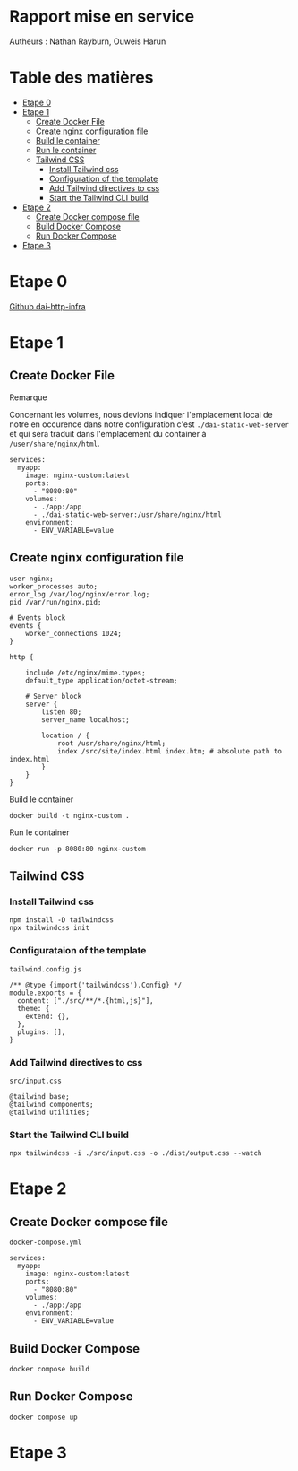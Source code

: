 # Rapport mise en service
Autheurs : Nathan Rayburn, Ouweis Harun
# Table des matières

- [Etape 0](#etape-0)
- [Etape 1](#etape-1)
    - [Create Docker File](#create-docker-file)
  - [Create nginx configuration file](#create-nginx-configuration-file)
  - [Build le container](#build-le-container)
  - [Run le container](#run-le-container)
  - [Tailwind CSS](#tailwind-css)
    - [Install Tailwind css](#install-tailwind-css)
    - [Configuration of the template](#configuration-of-the-template)
    - [Add Tailwind directives to css](#add-tailwind-directives-to-css)
    - [Start the Tailwind CLI build](#start-the-tailwind-cli-build)
- [Etape 2](#etape-2)
  - [Create Docker compose file](#create-docker-compose-file)
  - [Build Docker Compose](#build-docker-compose)
  - [Run Docker Compose](#run-docker-compose)
- [Etape 3](#etape-3)

# Etape 0
[Github dai-http-infra](https://github.com/nathanrayburn/dai-lab-http-infrastructure)

# Etape 1

## Create Docker File

Remarque

Concernant les volumes, nous devions indiquer l'emplacement local de notre en occurence dans notre configuration c'est `./dai-static-web-server` et qui sera traduit dans l'emplacement du container à `/user/share/nginx/html`.

```
services:
  myapp:
    image: nginx-custom:latest
    ports:
      - "8080:80"
    volumes:
      - ./app:/app
      - ./dai-static-web-server:/usr/share/nginx/html
    environment:
      - ENV_VARIABLE=value 
```

## Create nginx configuration  file

```
user nginx;
worker_processes auto;
error_log /var/log/nginx/error.log;
pid /var/run/nginx.pid;

# Events block
events {
    worker_connections 1024;
}

http {

    include /etc/nginx/mime.types;
    default_type application/octet-stream;

    # Server block
    server {
        listen 80;
        server_name localhost;

        location / {
            root /usr/share/nginx/html;
            index /src/site/index.html index.htm; # absolute path to index.html
        }
    }
}
```

Build le container
```
docker build -t nginx-custom .
```
Run le container

```
docker run -p 8080:80 nginx-custom
```

## Tailwind CSS

### Install Tailwind css

```
npm install -D tailwindcss
npx tailwindcss init
```

### Configurataion of the template

`tailwind.config.js`

```
/** @type {import('tailwindcss').Config} */
module.exports = {
  content: ["./src/**/*.{html,js}"],
  theme: {
    extend: {},
  },
  plugins: [],
}
```
### Add Tailwind directives to css

`src/input.css`

```
@tailwind base;
@tailwind components;
@tailwind utilities;
```

### Start the Tailwind CLI build

```
npx tailwindcss -i ./src/input.css -o ./dist/output.css --watch
```
# Etape 2

## Create Docker compose file

`docker-compose.yml`

```
services:
  myapp:
    image: nginx-custom:latest
    ports:
      - "8080:80"
    volumes:
      - ./app:/app
    environment:
      - ENV_VARIABLE=value 
```

## Build Docker Compose

```
docker compose build
```

## Run Docker Compose

```
docker compose up
```

# Etape 3